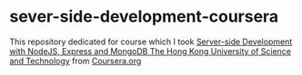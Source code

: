 # sever-side-development-coursera

This repository dedicated for course which I took [Server-side Development with NodeJS, Express and MongoDB
The Hong Kong University of Science and Technology](https://www.coursera.org/learn/server-side-nodejs) from [Coursera.org](https://www.somewebsite.com)
